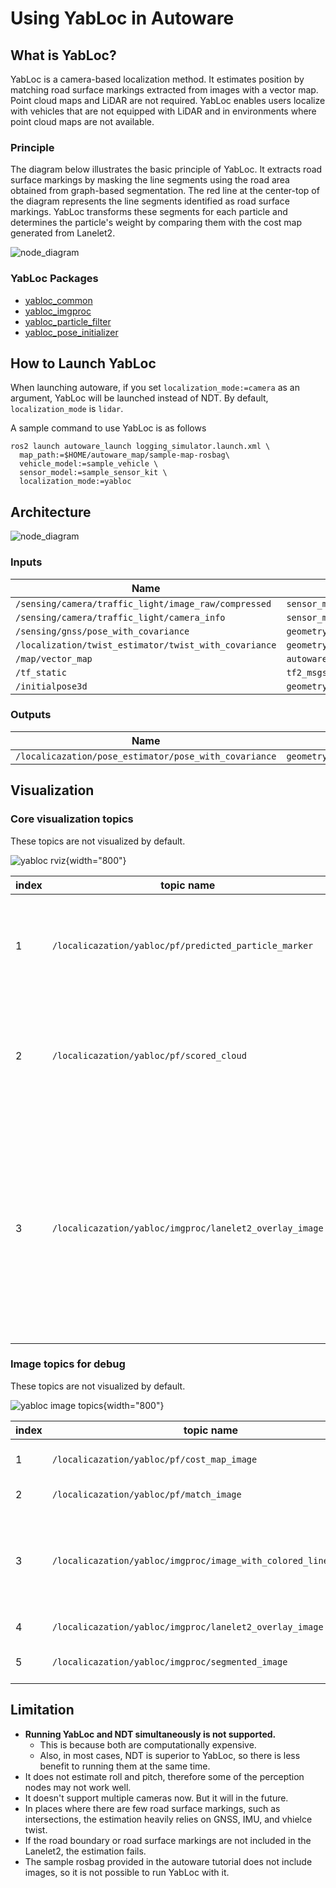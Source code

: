 # Using YabLoc in Autoware

## What is YabLoc?

YabLoc is a camera-based localization method.
It estimates position by matching road surface markings extracted from images with a vector map.
Point cloud maps and LiDAR are not required.
YabLoc enables users localize with vehicles that are not equipped with LiDAR and in environments where point cloud maps are not available.

### Principle

The diagram below illustrates the basic principle of YabLoc. It extracts road surface markings by masking the line segments using the road area obtained from graph-based segmentation. The red line at the center-top of the diagram represents the line segments identified as road surface markings. YabLoc transforms these segments for each particle and determines the particle's weight by comparing them with the cost map generated from Lanelet2.

![node_diagram](images/yabloc-integration-guide/yabloc_principle.png)

### YabLoc Packages

- [yabloc_common](https://github.com/autowarefoundation/autoware.universe/tree/main/localization/yabloc/yabloc_common/README.md)
- [yabloc_imgproc](https://github.com/autowarefoundation/autoware.universe/tree/main/localization/yabloc/yabloc_imgproc/README.md)
- [yabloc_particle_filter](https://github.com/autowarefoundation/autoware.universe/tree/main/localization/yabloc/yabloc_particle_filter/README.md)
- [yabloc_pose_initializer](https://github.com/autowarefoundation/autoware.universe/tree/main/localization/yabloc/yabloc_pose_initializer/README.md)

## How to Launch YabLoc

When launching autoware, if you set `localization_mode:=camera` as an argument, YabLoc will be launched instead of NDT.
By default, `localization_mode` is `lidar`.

A sample command to use YabLoc is as follows

```shell
ros2 launch autoware_launch logging_simulator.launch.xml \
  map_path:=$HOME/autoware_map/sample-map-rosbag\
  vehicle_model:=sample_vehicle \
  sensor_model:=sample_sensor_kit \
  localization_mode:=yabloc
```

## Architecture

![node_diagram](images/yabloc-integration-guide/yabloc_architecture.drawio.svg)

### Inputs

| Name                                                  | Type                                           |
| ----------------------------------------------------- | ---------------------------------------------- |
| `/sensing/camera/traffic_light/image_raw/compressed`  | `sensor_msgs/msg/CompressedImage`              |
| `/sensing/camera/traffic_light/camera_info`           | `sensor_msgs/msg/CameraInfo`                   |
| `/sensing/gnss/pose_with_covariance`                  | `geometry_msgs/msg/PoseWithCovarianceStamped`  |
| `/localization/twist_estimator/twist_with_covariance` | `geometry_msgs/msg/TwistWithCovarianceStamped` |
| `/map/vector_map`                                     | `autoware_auto_mapping_msgs/msg/HADMapBin`     |
| `/tf_static`                                          | `tf2_msgs/msg/TFMessage`                       |
| `/initialpose3d`                                      | `geometry_msgs/msg/PoseWithCovarianceStamped`  |

### Outputs

| Name                                                  | Type                                          |
| ----------------------------------------------------- | --------------------------------------------- |
| `/localicazation/pose_estimator/pose_with_covariance` | `geometry_msgs/msg/PoseWithCovarianceStamped` |

## Visualization

### Core visualization topics

These topics are not visualized by default.

![yabloc rviz](images/yabloc-integration-guide/yabloc_rviz_description.png){width="800"}

| index | topic name                                              | description                                                                                                                                                            |
| ----- | ------------------------------------------------------- | ---------------------------------------------------------------------------------------------------------------------------------------------------------------------- |
| 1     | `/localicazation/yabloc/pf/predicted_particle_marker`   | particle distribution of particle fitler. Red particles are probable candidate.                                                                                        |
| 2     | `/localicazation/yabloc/pf/scored_cloud`                | 3D projected line segments. the color indicates how well they match the map.                                                                                           |
| 3     | `/localicazation/yabloc/imgproc/lanelet2_overlay_image` | overlay of lanelet2 (yellow lines) onto image based on estimated pose. If they match well with the actual road markings, it means that the localization performs well. |

### Image topics for debug

These topics are not visualized by default.

![yabloc image topics](images/yabloc-integration-guide/yabloc_image_description.png){width="800"}

| index | topic name                                                       | description                                                                     |
| ----- | ---------------------------------------------------------------- | ------------------------------------------------------------------------------- |
| 1     | `/localicazation/yabloc/pf/cost_map_image`                       | cost map made from lanelet2                                                     |
| 2     | `/localicazation/yabloc/pf/match_image`                          | projected line segments                                                         |
| 3     | `/localicazation/yabloc/imgproc/image_with_colored_line_segment` | classifified line segments. green line segments are used in particle correction |
| 4     | `/localicazation/yabloc/imgproc/lanelet2_overlay_image`          | overlay of lanelet2                                                             |
| 5     | `/localicazation/yabloc/imgproc/segmented_image`                 | graph based segmentation result                                                 |

## Limitation

- **Running YabLoc and NDT simultaneously is not supported.**
  - This is because both are computationally expensive.
  - Also, in most cases, NDT is superior to YabLoc, so there is less benefit to running them at the same time.
- It does not estimate roll and pitch, therefore some of the perception nodes may not work well.
- It doesn't support multiple cameras now. But it will in the future.
- In places where there are few road surface markings, such as intersections, the estimation heavily relies on GNSS, IMU, and vhielce twist.
- If the road boundary or road surface markings are not included in the Lanelet2, the estimation fails.
- The sample rosbag provided in the autoware tutorial does not include images, so it is not possible to run YabLoc with it.
